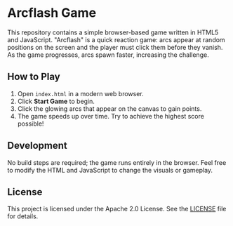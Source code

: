 # Arcflash Game

This repository contains a simple browser-based game written in HTML5 and JavaScript. "Arcflash" is a quick reaction game: arcs appear at random positions on the screen and the player must click them before they vanish. As the game progresses, arcs spawn faster, increasing the challenge.

## How to Play

1. Open `index.html` in a modern web browser.
2. Click **Start Game** to begin.
3. Click the glowing arcs that appear on the canvas to gain points.
4. The game speeds up over time. Try to achieve the highest score possible!

## Development

No build steps are required; the game runs entirely in the browser. Feel free to modify the HTML and JavaScript to change the visuals or gameplay.

## License

This project is licensed under the Apache 2.0 License. See the [LICENSE](LICENSE) file for details.

